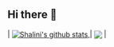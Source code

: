## Hi there 👋

| <a href="https://github.com/anuraghazra/github-readme-stats">
<img align="center" src="https://github-readme-stats.vercel.app/api?username=shalinikanchana&show_icons=true&include_all_commits=true&theme=buefy&hide_border=true" alt="Shalini's github stats" />
</a> | <a href="https://github.com/shalinikanchana/github-readme-stats"><img align="center" src="https://github-readme-stats.vercel.app/api/top-langs/?username=shalinikanchana&layout=compact&theme=buefy&hide_border=true" /></a> |
